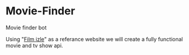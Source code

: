 # Movie-Finder
Movie finder bot 

Using "[Film izle](https://www.sinefy.com "Film izle")" as a referance website we will create a fully functional movie and tv show api.
